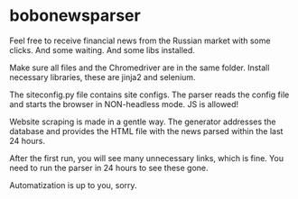 # bobonewsparser
Feel free to receive financial news from the Russian market with some clicks. And some waiting. And some libs installed.

Make sure all files and the Chromedriver are in the same folder. Install necessary libraries, these are jinja2 and selenium.

The siteconfig.py file contains site configs. The parser reads the config file and starts the browser in NON-headless mode. JS is allowed!

Website scraping is made in a gentle way. The generator addresses the database and provides the HTML file with the news parsed within the last 24 hours.

After the first run, you will see many unnecessary links, which is fine. You need to run the parser in 24 hours to see these gone.

Automatization is up to you, sorry. 
